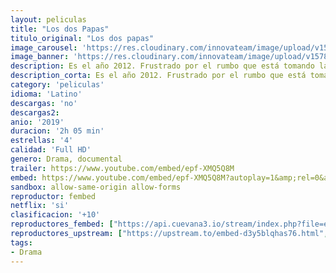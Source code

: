 ```yaml
---
layout: peliculas
title: "Los dos Papas"
titulo_original: "Los dos papas"
image_carousel: 'https://res.cloudinary.com/innovateam/image/upload/v1578453306/dos--papas-min_dau85h.jpg'
image_banner: 'https://res.cloudinary.com/innovateam/image/upload/v1578453314/los-dos-papas-netflix-1-1578228160-min_gsjti0.jpg'
description: Es el año 2012. Frustrado por el rumbo que está tomando la iglesia, el cardenal Bergoglio (Jonathan Pryce) solicita el permiso del Papa Benedicto (Anthony Hopkins) para retirarse. Sin embargo, el Papa Benedicto convocará a su crítico y futuro sucesor en Roma. Entre ambos se sucederán extensas charlas para buscar posturas en común. Tras los muros del Vaticano, habrá un profundo debate entre la tradición y el progreso, con el objetivo de forjar un futuro para los millones de fieles católicos de todo el mundo. Además, Benedicto revelará un secreto que sacudiría los cimientos de la iglesia católica, ya que sorprendió al mundo cuando anunció que renunciaba al pontificado de la Iglesia. Esta película que dirige el brasileño Fernando Meirelles es una mirada íntima a un momento histórico clave para la Iglesia católica.
description_corta: Es el año 2012. Frustrado por el rumbo que está tomando la iglesia, el cardenal Bergoglio (Jonathan Pryce) solicita el permiso del Papa Benedicto (Anthony Hopkins) para retirarse. Sin embargo, el Papa..
category: 'peliculas'
idioma: 'Latino'
descargas: 'no'
descargas2:
anio: '2019'
duracion: '2h 05 min'
estrellas: '4'
calidad: 'Full HD'
genero: Drama, documental
trailer: https://www.youtube.com/embed/epf-XMQ5Q8M
embed: https://www.youtube.com/embed/epf-XMQ5Q8M?autoplay=1&amp;rel=0&amp;hd=1&border=0&wmode=opaque&enablejsapi=1&modestbranding=1&controls=1&showinfo=0
sandbox: allow-same-origin allow-forms
reproductor: fembed
netflix: 'si'
clasificacion: '+10'
reproductores_fembed: ["https://api.cuevana3.io/stream/index.php?file=ek5lbm9xYWNrS0xYMTZLa2xNbkdvY3ZTb3BtZng4TGp6ZFpobGFMUGtOelcwcUZmbWRIVzRkakVuS0JnbEplcG1KUnNZSlRTMGViVTBxZGdsdEhPb3BpelphaUx4TTJwc0xPTVlLRFNsWmJheEorYmw5R2wyTmZIbUd4a2w1bWxuSnhtWjJTWg","Latino","https://feurl.com/v/nplpeh2r1n474q2","Latino","https://myurlshort.live/v/37l8wam6e7pxk8e","Latino","https://feurl.com/v/7rjp4ig5gl4ggxl","Latino","https://feurl.com/v/gq0gkb-x0-66y55","Latino","https://player.openloadpremium.com/player.php?id=MTA4Mg","Latino","https://mstream.website/5z4df8wruoh5","Latino"]
reproductores_upstream: ["https://upstream.to/embed-d3y5blqhas76.html","Latino"]
tags:
- Drama
---
```













